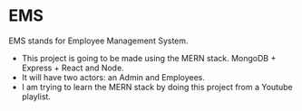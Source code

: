 # EMS
EMS stands for Employee Management System.
- This project is going to be made using the MERN stack. MongoDB + Express + React and Node.
- It will have two actors: an Admin and Employees.
- I am trying to learn the MERN stack by doing this project from a Youtube playlist.

